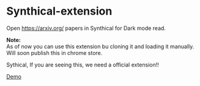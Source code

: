 # Synthical-extension
Open https://arxiv.org/ papers in Synthical for Dark mode read.

**Note:**  
As of now you can use this extension bu cloning it and loading it manually.
Will soon publish this in chrome store.

Sythical, If you are seeing this, we need a official extension!!

[Demo](./Media/sythical-extension.mp4)
